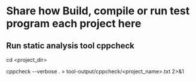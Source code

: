 # Share how Build, compile or run test program each project here

## Run static analysis tool cppcheck
cd <project_dir>

cppcheck --verbose . > tool-output/cppcheck/<project_name>.txt 2>&1
